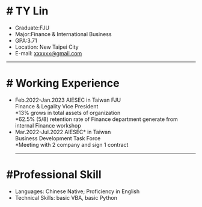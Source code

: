 # # TY Lin
- Graduate:FJU
- Major:Finance & International Business
- GPA:3.71
- Location: New Taipei City
- E-mail: xxxxxx@gmail.com
<hr>


# # Working Experience
- Feb.2022-Jan.2023   AIESEC in Taiwan FJU  
  	Finance & Legality Vice President  
	   *13% grows in total assets of organization  
  	 *62.5% (5/8) retention rate of Finance department generate from internal Finance workshop  
- Mar.2022-Jul.2022   AIESEC* in Taiwan  
	 Business Development Task Force  
  		*Meeting with 2 company and sign 1 contract  
  <hr>
# #Professional Skill
- Languages: Chinese Native;  Proficiency in English  
- Technical Skills: basic VBA, basic Python  

